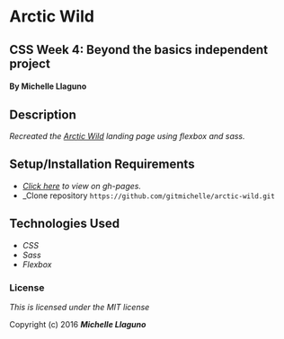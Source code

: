 # Arctic Wild

## CSS Week 4: Beyond the basics independent project

#### By **Michelle Llaguno**

## Description

_Recreated the [Arctic Wild](http://arcticwild.com/) landing page using flexbox and sass._

## Setup/Installation Requirements

* _[Click here](https://gitmichelle.github.io/arctic-wild/) to view on gh-pages._
* _Clone repository `https://github.com/gitmichelle/arctic-wild.git`


## Technologies Used

* _CSS_
* _Sass_
* _Flexbox_

### License

*This is licensed under the MIT license*

Copyright (c) 2016 **_Michelle Llaguno_**
